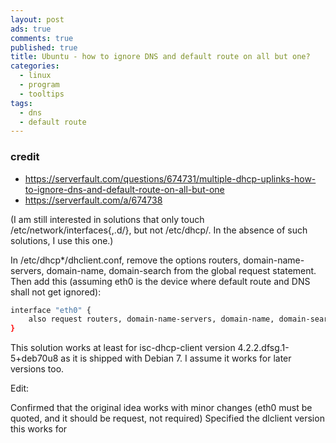 ```yaml
---
layout: post
ads: true
comments: true
published: true
title: Ubuntu - how to ignore DNS and default route on all but one?
categories:
  - linux
  - program
  - tooltips
tags:
  - dns
  - default route
---
```

### credit
- https://serverfault.com/questions/674731/multiple-dhcp-uplinks-how-to-ignore-dns-and-default-route-on-all-but-one
- https://serverfault.com/a/674738

(I am still interested in solutions that only touch /etc/network/interfaces{,.d/}, but not /etc/dhcp/. In the absence of such solutions, I use this one.)


In /etc/dhcp*/dhclient.conf, remove the options routers, domain-name-servers, domain-name, domain-search from the global request statement. Then add this (assuming eth0 is the device where default route and DNS shall not get ignored):


```bash
interface "eth0" {
    also request routers, domain-name-servers, domain-name, domain-search;
}
```


This solution works at least for isc-dhcp-client version 4.2.2.dfsg.1-5+deb70u8 as it is shipped with Debian 7. I assume it works for later versions too.


Edit:

Confirmed that the original idea works with minor changes (eth0 must be quoted, and it should be request, not required)
Specified the dlclient version this works for
